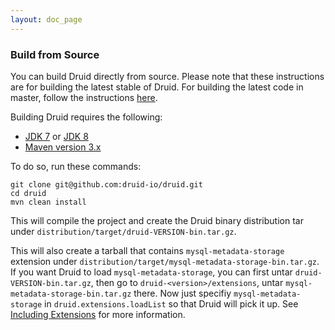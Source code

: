 ```yaml
---
layout: doc_page
---
```


### Build from Source

You can build Druid directly from source. Please note that these instructions are for building the latest stable of Druid. 
For building the latest code in master, follow the instructions [here](https://github.com/druid-io/druid/blob/master/docs/content/development/build.md).

Building Druid requires the following:
- [JDK 7](http://www.oracle.com/technetwork/java/javase/downloads/jdk7-downloads-1880260.html)
  or [JDK 8](http://www.oracle.com/technetwork/java/javase/downloads/jdk8-downloads-2133151.html)
- [Maven version 3.x](http://maven.apache.org/download.cgi)

To do so, run these commands:

```
git clone git@github.com:druid-io/druid.git
cd druid
mvn clean install
```

This will compile the project and create the Druid binary distribution tar under
`distribution/target/druid-VERSION-bin.tar.gz`.

This will also create a tarball that contains `mysql-metadata-storage` extension under 
`distribution/target/mysql-metadata-storage-bin.tar.gz`. If you want Druid to load `mysql-metadata-storage`, you can 
first untar `druid-VERSION-bin.tar.gz`, then go to ```druid-<version>/extensions```, untar `mysql-metadata-storage-bin.tar.gz` 
there. Now just specifiy `mysql-metadata-storage` in `druid.extensions.loadList` so that Druid will pick it up. 
See [Including Extensions](../operations/including-extensions.html) for more information.
